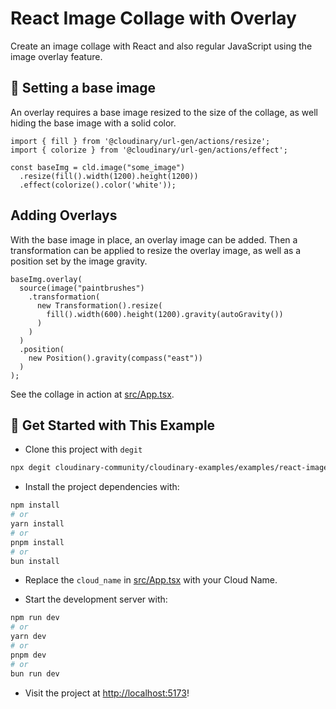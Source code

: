 # React Image Collage with Overlay

Create an image collage with React and also regular JavaScript using the image overlay feature.

## 🧰 Setting a base image

An overlay requires a base image resized to the size of the collage, as well hiding the base image with a solid color.

```tsx
import { fill } from '@cloudinary/url-gen/actions/resize';
import { colorize } from '@cloudinary/url-gen/actions/effect';

const baseImg = cld.image("some_image")
  .resize(fill().width(1200).height(1200))
  .effect(colorize().color('white'));
```

## Adding Overlays

With the base image in place, an overlay image can be added. Then a transformation can be applied to resize the overlay image, as well as a position set by the image gravity.

```tsx
baseImg.overlay(
  source(image("paintbrushes")
    .transformation(
      new Transformation().resize(
        fill().width(600).height(1200).gravity(autoGravity())
      )
    )
  )
  .position(
    new Position().gravity(compass("east"))
  )
);
```

See the collage in action at [src/App.tsx](src/App.tsx).

## 🚀 Get Started with This Example

- Clone this project with `degit`

```bash
npx degit cloudinary-community/cloudinary-examples/examples/react-image-collage react-image-collage
```

- Install the project dependencies with:

```bash
npm install
# or
yarn install
# or
pnpm install
# or
bun install
```

- Replace the `cloud_name` in [src/App.tsx](src/App.tsx) with your Cloud Name.

- Start the development server with:

```bash
npm run dev
# or
yarn dev
# or
pnpm dev
# or
bun run dev
```

- Visit the project at <http://localhost:5173>!
